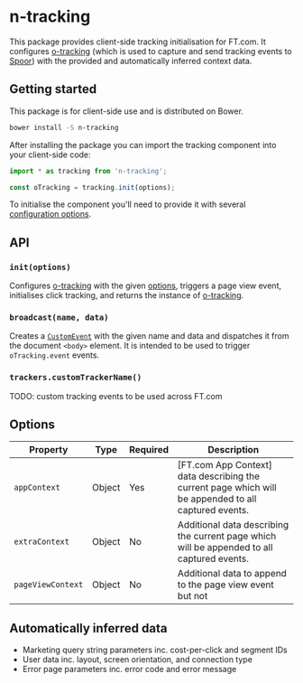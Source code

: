 # n-tracking

This package provides client-side tracking initialisation for FT.com. It configures [o-tracking] (which is used to capture and send tracking events to [Spoor]) with the provided and automatically inferred context data.

[o-tracking]: https://github.com/Financial-Times/o-tracking
[Spoor]: https://spoor-docs.herokuapp.com/


## Getting started

This package is for client-side use and is distributed on Bower.

```sh
bower install -S n-tracking
```

After installing the package you can import the tracking component into your client-side code:

```js
import * as tracking from 'n-tracking';

const oTracking = tracking.init(options);
```

To initialise the component you'll need to provide it with several [configuration options](#options).


## API

### `init(options)`

Configures [o-tracking] with the given [options](#options), triggers a page view event, initialises click tracking, and returns the instance of [o-tracking].

### `broadcast(name, data)`

Creates a [`CustomEvent`](https://developer.mozilla.org/en-US/docs/Web/API/CustomEvent) with the given name and data and dispatches it from the document `<body>` element. It is intended to be used to trigger `oTracking.event` events.

### `trackers.customTrackerName()`

TODO: custom tracking events to be used across FT.com


## Options

Property       | Type   | Required | Description
---------------|--------|----------|------------------------------------------------------------------
`appContext`   | Object | Yes      | [FT.com App Context] data describing the current page which will be appended to all captured events.
`extraContext` | Object | No       | Additional data describing the current page which will be appended to all captured events.
`pageViewContext` | Object | No | Additional data to append to the page view event but not

[FT.com App Context schema]: https://github.com/Financial-Times/dotcom-page-kit/blob/master/packages/dotcom-server-app-context/schema.md


## Automatically inferred data

- Marketing query string parameters inc. cost-per-click and segment IDs
- User data inc. layout, screen orientation, and connection type
- Error page parameters inc. error code and error message

